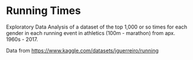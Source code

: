 # Running Times

Exploratory Data Analysis of a dataset of the top 1,000 or so times for each gender in each running event in athletics (100m - marathon) from apx. 1960s - 2017.

Data from https://www.kaggle.com/datasets/jguerreiro/running

